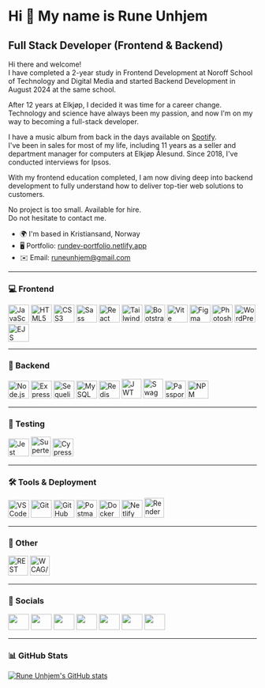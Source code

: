 Hi 👋 My name is Rune Unhjem
============================

Full Stack Developer (Frontend & Backend)
------------------------------------------

Hi there and welcome!  
I have completed a 2-year study in Frontend Development at Noroff School of Technology and Digital Media and started Backend Development in August 2024 at the same school.

After 12 years at Elkjøp, I decided it was time for a career change. Technology and science have always been my passion, and now I'm on my way to becoming a full-stack developer.

I have a music album from back in the days available on [Spotify](https://open.spotify.com/artist/56ZSG2Q1JKydX5X9rTZxrq?si=787xAZCQT2yu8PKN5Dhopw).  
I've been in sales for most of my life, including 11 years as a seller and department manager for computers at Elkjøp Ålesund. Since 2018, I've conducted interviews for Ipsos.

With my frontend education completed, I am now diving deep into backend development to fully understand how to deliver top-tier web solutions to customers.

No project is too small. Available for hire.  
Do not hesitate to contact me.

* 🌍 I'm based in Kristiansand, Norway  
* 🖥️ Portfolio: [rundev-portfolio.netlify.app](https://rundev-portfolio.netlify.app/)  
* ✉️ Email: [runeunhjem@gmail.com](mailto:runeunhjem@gmail.com)  

---

### 💻 Frontend
<p align="left">
<a href="https://developer.mozilla.org/en-US/docs/Web/JavaScript"><img src="https://raw.githubusercontent.com/danielcranney/readme-generator/main/public/icons/skills/javascript-colored.svg" width="42" height="36" alt="JavaScript" /></a>
<a href="https://developer.mozilla.org/en-US/docs/Glossary/HTML5"><img src="https://raw.githubusercontent.com/danielcranney/readme-generator/main/public/icons/skills/html5-colored.svg" width="42" height="36" alt="HTML5" /></a>
<a href="https://www.w3.org/TR/CSS/#css"><img src="https://raw.githubusercontent.com/danielcranney/readme-generator/main/public/icons/skills/css3-colored.svg" width="42" height="36" alt="CSS3" /></a>
<a href="https://sass-lang.com/"><img src="https://raw.githubusercontent.com/danielcranney/readme-generator/main/public/icons/skills/sass-colored.svg" width="42" height="36" alt="Sass" /></a>
<a href="https://react.dev/"><img src="https://www.svgrepo.com/show/354259/react.svg" width="42" height="36" alt="React" /></a>
<a href="https://tailwindcss.com/"><img src="https://www.svgrepo.com/show/374118/tailwind.svg" width="42" height="36" alt="Tailwind" /></a>
<a href="https://getbootstrap.com/"><img src="https://raw.githubusercontent.com/danielcranney/readme-generator/main/public/icons/skills/bootstrap-colored.svg" width="42" height="36" alt="Bootstrap" /></a>
<a href="https://vitejs.dev/"><img src="https://www.svgrepo.com/show/374167/vite.svg" width="42" height="36" alt="Vite" /></a>
<a href="https://www.figma.com/"><img src="https://raw.githubusercontent.com/danielcranney/readme-generator/main/public/icons/skills/figma-colored.svg" width="42" height="36" alt="Figma" /></a>
<a href="https://www.adobe.com/products/photoshop.html"><img src="https://raw.githubusercontent.com/danielcranney/readme-generator/main/public/icons/skills/photoshop-colored.svg" width="42" height="36" alt="Photoshop" /></a>
<a href="https://wordpress.com/"><img src="https://skillicons.dev/icons?i=wordpress" width="42" height="36" alt="WordPress" /></a>
<a href="https://ejs.co/"><img src="https://img.icons8.com/color/512/ejs.png" width="42" height="36" alt="EJS" /></a>
</p>

---

### 🔧 Backend
<p align="left">
<a href="https://nodejs.org/"><img src="https://skillicons.dev/icons?i=nodejs" width="42" height="36" alt="Node.js" /></a>
<a href="https://expressjs.com/"><img src="https://skillicons.dev/icons?i=express" width="42" height="36" alt="Express.js" /></a>
<a href="https://sequelize.org/"><img src="https://sequelize.org/img/logo.svg" width="42" height="36" alt="Sequelize" /></a>
<a href="https://www.mysql.com/"><img src="https://skillicons.dev/icons?i=mysql" width="42" height="36" alt="MySQL" /></a>
<a href="https://redis.io/"><img src="https://skillicons.dev/icons?i=redis" width="42" height="36" alt="Redis" /></a>
<a href="https://jwt.io/"><img src="https://jwt.io/apple-icon/256?c8286793fc3e08ca" width="40" height="40" alt="JWT" /></a>
<a href="https://swagger.io/"><img src="https://images.seeklogo.com/logo-png/33/2/swagger-logo-png_seeklogo-338589.png" width="40" height="40" alt="Swagger" /></a>
<a href="https://www.passportjs.org/"><img src="https://encrypted-tbn0.gstatic.com/images?q=tbn:ANd9GcSdc4oWlHDoJZvdUDU0aC9q_7001R8j5StJxtME4RGjQxaRfmO_rJ0CE9Oxqv_kdkAHphU&usqp=CAU" width="42" height="36" alt="Passport.js" /></a>
<a href="https://www.npmjs.com/"><img src="https://skillicons.dev/icons?i=npm" width="42" height="36" alt="NPM" /></a>
</p>

---

### 🧪 Testing
<p align="left">
<a href="https://jestjs.io/"><img src="https://www.svgrepo.com/show/353930/jest.svg" width="42" height="36" alt="Jest" /></a>
<a href="https://github.com/visionmedia/supertest"><img src="https://www.checkops.com/content/images/2024/10/8NFh404p_400x400-1.jpg" width="40" height="40" alt="Supertest" /></a>
<a href="https://www.cypress.io/"><img src="https://www.svgrepo.com/show/330247/cypress.svg" width="42" height="36" alt="Cypress" /></a>
</p>

---

### 🛠️ Tools & Deployment
<p align="left">
<a href="https://code.visualstudio.com/"><img src="https://skillicons.dev/icons?i=vscode" width="42" height="36" alt="VS Code" /></a>
<a href="https://git-scm.com/"><img src="https://skillicons.dev/icons?i=git" width="42" height="36" alt="Git" /></a>
<a href="https://github.com/"><img src="https://skillicons.dev/icons?i=github" width="42" height="36" alt="GitHub" /></a>
<a href="https://www.postman.com/"><img src="https://skillicons.dev/icons?i=postman" width="42" height="36" alt="Postman" /></a>
<a href="https://www.docker.com/"><img src="https://skillicons.dev/icons?i=docker" width="42" height="36" alt="Docker" /></a>
<a href="https://www.netlify.com/"><img src="https://skillicons.dev/icons?i=netlify" width="42" height="36" alt="Netlify" /></a>
<a href="https://render.com/"><img src="https://pbs.twimg.com/profile_images/1735429515541938176/zOO1N7Su_400x400.jpg" width="40" height="40" alt="Render" /></a>
</p>

---

### 🧩 Other
<p align="left">
<a href="https://restfulapi.net/"><img src="https://encrypted-tbn0.gstatic.com/images?q=tbn:ANd9GcRL_CvWdyQiIUOMvI208iJGa-yGC92g3szRKw&s" width="40" height="40" alt="REST API" /></a>
<a href="https://www.w3.org/WAI/standards-guidelines/wcag/"><img src="https://encrypted-tbn0.gstatic.com/images?q=tbn:ANd9GcTdPQT2T9QHaFcLANweZVG2ixlfmAB5r7P5qA&s" width="40" height="40" alt="WCAG/ARIA" /></a>
</p>

---

### 📱 Socials

<p align="left">
   <a href="https://discord.com/users/Rune Unhjem – Aug22 FT#3390"><img src="https://raw.githubusercontent.com/danielcranney/readme-generator/main/public/icons/socials/discord.svg" width="42" height="32" /></a>
   <a href="https://www.facebook.com/runeunhjem"><img src="https://raw.githubusercontent.com/danielcranney/readme-generator/main/public/icons/socials/facebook.svg" width="42" height="32" /></a>
   <a href="https://www.github.com/runeunhjem"><img src="https://raw.githubusercontent.com/danielcranney/readme-generator/main/public/icons/socials/github.svg" width="42" height="32" /></a>
   <a href="http://www.instagram.com/runeunhjem"><img src="https://raw.githubusercontent.com/danielcranney/readme-generator/main/public/icons/socials/instagram.svg" width="42" height="32" /></a>
   <a href="https://www.linkedin.com/in/runeunhjem"><img src="https://raw.githubusercontent.com/danielcranney/readme-generator/main/public/icons/socials/linkedin.svg" width="42" height="32" /></a>
   <a href="https://www.twitter.com/runeunhjem"><img src="https://raw.githubusercontent.com/danielcranney/readme-generator/main/public/icons/socials/twitter.svg" width="42" height="32" /></a>
   <a href="https://www.youtube.com/c/runeunhjem"><img src="https://raw.githubusercontent.com/danielcranney/readme-generator/main/public/icons/socials/youtube.svg" width="42" height="32" /></a>
</p>

---

### 📊 GitHub Stats

<a href="https://github.com/runeunhjem">
  <img src="https://github-readme-stats.vercel.app/api?username=runeunhjem&show_icons=true&count_private=true&title_color=0891b2&text_color=ffffff&icon_color=0891b2&bg_color=1c1917&hide_border=true" alt="Rune Unhjem's GitHub stats" />
</a>
